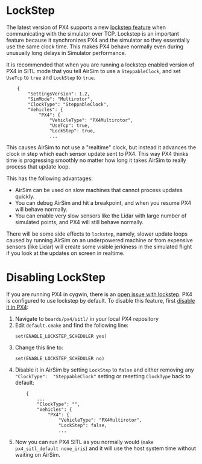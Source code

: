 # LockStep

The latest version of PX4 supports a new [lockstep
feature](https://docs.px4.io/master/en/simulation/#lockstep-simulation) when communicating with the
simulator over TCP.  Lockstep is an important feature because it synchronizes PX4 and the simulator
so they essentially use the same clock time.  This makes PX4 behave normally even during unusually
long delays in Simulator performance.

It is recommended that when you are running a lockstep enabled version of PX4 in SITL mode that you
tell AirSim to use a `SteppableClock`, and set `UseTcp` to `true` and `LockStep` to `true`.

```
    {
        "SettingsVersion": 1.2,
        "SimMode": "Multirotor",
        "ClockType": "SteppableClock",
        "Vehicles": {
            "PX4": {
                "VehicleType": "PX4Multirotor",
                "UseTcp": true,
                "LockStep": true,
                ...
```

This causes AirSim to not use a "realtime" clock, but instead it advances the clock in step which
each sensor update sent to PX4.  This way PX4 thinks time is progressing smoothly no matter how long
it takes AirSim to really process that update loop.

This has the following advantages:

- AirSim can be used on slow machines that cannot process updates quickly.
- You can debug AirSim and hit a breakpoint, and when you resume PX4 will behave normally.
- You can enable very slow sensors like the Lidar with large number of simulated points, and PX4
  will still behave normally.

There will be some side effects to `lockstep`, namely, slower update loops caused by running AirSim
on an underpowered machine or from expensive sensors (like Lidar) will create some visible jerkiness
in the simulated flight if you look at the updates on screen in realtime.

# Disabling LockStep

If you are running PX4 in cygwin, there is an [open issue with 
lockstep](https://github.com/microsoft/AirSim/issues/3415). PX4 is configured to use lockstep by 
default. To disable this feature, first [disable it in 
PX4](https://docs.px4.io/master/en/simulation/#disable-lockstep-simulation):

1. Navigate to `boards/px4/sitl/` in your local PX4 repository
1. Edit `default.cmake` and find the following line:
    ```
    set(ENABLE_LOCKSTEP_SCHEDULER yes)
    ```
1. Change this line to:
    ```
    set(ENABLE_LOCKSTEP_SCHEDULER no)
    ```
1. Disable it in AirSim by setting `LockStep` to `false` and either removing any `"ClockType": 
"SteppableClock"` setting or resetting `ClockType` back to default:
    ```
        {
            ...
            "ClockType": "",
            "Vehicles": {
                "PX4": {
                    "VehicleType": "PX4Multirotor",
                    "LockStep": false,
                    ...
    ```
1. Now you can run PX4 SITL as you normally would (`make px4_sitl_default none_iris`) and it will use 
the host system time without waiting on AirSim.
